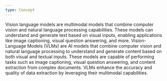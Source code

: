 ```yaml
---
type: Concept
---
```


Vision language models are multimodal models that combine computer vision and natural language processing capabilities. These models can understand and generate text based on visual inputs, enabling applications like image captioning, visual question answering, and more. Vision-Language Models (VLMs) are AI models that combine computer vision and natural language processing to understand and generate content based on both visual and textual inputs. These models are capable of performing tasks such as image captioning, visual question answering, and content extraction from complex documents. VLMs enhance the accuracy and quality of data extraction by leveraging their multimodal capabilities.